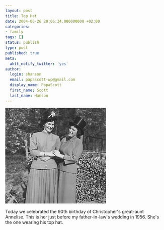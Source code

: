```yaml
---
layout: post
title: Top Hat
date: 2004-06-26 20:06:34.000000000 +02:00
categories:
- family
tags: []
status: publish
type: post
published: true
meta:
  aktt_notify_twitter: 'yes'
author:
  login: shanson
  email: papascott-wp@gmail.com
  display_name: PapaScott
  first_name: Scott
  last_name: Hanson
---
```

<p><img src="/wordpress/wp-content/uploads/2004/06/tophat.jpg" alt="Top Hat" /></p>
<p>Today we celebrated the 90th birthday of Christopher's great-aunt Annelise. This is her just before my father-in-law's wedding in 1956. She's the one wearing his top hat.</p>
